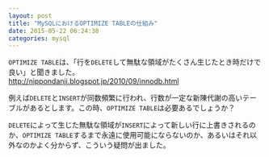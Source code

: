 ```yaml
---
layout: post
title: "MySQLにおけるOPTIMIZE TABLEの仕組み"
date: 2015-05-22 06:24:38
categories: mysql
---
```

<p><code>OPTIMIZE TABLE</code>は、「行を<code>DELETE</code>して無駄な領域がたくさん生じたとき時だけで良い」と聞きました。<br>
<a href="http://nippondanji.blogspot.jp/2010/09/innodb.html" rel="nofollow">http://nippondanji.blogspot.jp/2010/09/innodb.html</a></p>

<p>例えば<code>DELETE</code>と<code>INSERT</code>が同数頻繁に行われ、行数が一定な新陳代謝の高いテーブルがあるとします。この時、<code>OPTIMIZE TABLE</code>は必要あるでしょうか？</p>

<p><code>DELETE</code>によって生じた無駄な領域が<code>INSERT</code>によって新しい行に上書きされるのか、<code>OPTIMIZE TABLE</code>するまで永遠に使用可能にならないのか、あるいはそれ以外なのかよく分からず、こういう疑問が出ました。</p>
